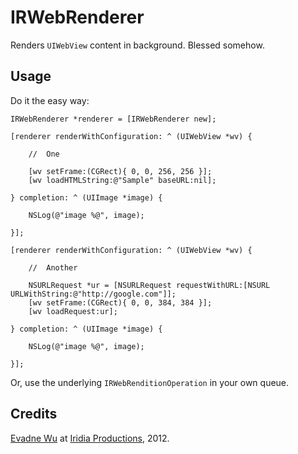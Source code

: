 # IRWebRenderer

Renders `UIWebView` content in background.  Blessed somehow.

##	Usage

Do it the easy way:

	IRWebRenderer *renderer = [IRWebRenderer new];
	
	[renderer renderWithConfiguration: ^ (UIWebView *wv) {
	
		//	One
		
		[wv setFrame:(CGRect){ 0, 0, 256, 256 }];
		[wv loadHTMLString:@"Sample" baseURL:nil];
	
	} completion: ^ (UIImage *image) {
	
		NSLog(@"image %@", image);
	
	}];
	
	[renderer renderWithConfiguration: ^ (UIWebView *wv) {
	
		//	Another
	
		NSURLRequest *ur = [NSURLRequest requestWithURL:[NSURL URLWithString:@"http://google.com"]];
		[wv setFrame:(CGRect){ 0, 0, 384, 384 }];
		[wv loadRequest:ur];
	
	} completion: ^ (UIImage *image) {
	
		NSLog(@"image %@", image);
	
	}];

Or, use the underlying `IRWebRenditionOperation` in your own queue.

## Credits

[Evadne Wu](http://twitter.com/evadne) at [Iridia Productions](http://iridia.tw), 2012.